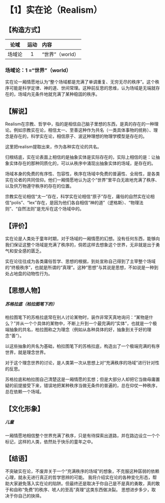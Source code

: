 # 【1】实在论（Realism）

## 【构造方式】

|  论域  | 运动 | 内容            |
| :----: | :--: | :-------------- |
| 场域论 |  1   | “世界”（world） |

### 场域论：1 =“世界”（world）

实在论一厢情愿地认为“整个场域都是充满了单调重复、无穷无尽的秩序”。这个秩序可能是科学定律、神的道、世间常理。这种前反思的思维，认为场域是无端就存在的，场域内无条件地就充满了某种稳固的秩序。

## 【解说】

Realism在宗教、哲学中，指的是相信自己脑子里想的东西，是真的存在的一种理论。例如宗教实在论，相信太一、至善这种作为共名（一类具体事物的统称）、理念是存在的，科学实在论，相信原子、波这种理想的物理学模型是存在的。

这里把realism提取出来，作为各种实在论的共名。

归根结底，实在论表面上相信的是抽象实体是实际存在的，实际上相信的是：让抽象实体存在的那种同质化的，可以从秩序中涌现出抽象实体的场域，是存在的。

场域本身的免费的有序性、包容性，秩序在场域中免费的普遍性、全局性，是各类实在论者的共同信仰。他们一厢情愿地认为这个“世界”里平白无故地充满了秩序、以及供万物遵守秩序的存在的位置。

宗教实在论相信“太一”存在，科学实在论相信“原子”存在，庸俗的自然实在论相信“polis”、“lex”存在，是因为他们各自相信“神的道”（逻格斯）、“物理法则”、“自然法则”是充斥在这个场域中的。

## 【评价】

实在论是人类处于童年时期，对于场域的一厢情愿的幻想。没有任何东西，能够向我们保证这整个场域是充满了秩序的，倘若这样去想象这个世界，无非就是出于勇气和安全感的匮乏。

实在论往往成为各类庸俗哲学、思想的根据，到处宣称自己得到了主宰整个场域的“终极秩序”，也就是所谓的“真理”。这种“思想”与其说是思想，不如说是一种到处占地盘的动物性行为。

## 【思想人物】

##### 苏格拉底（柏拉图笔下的）

柏拉图笔下的苏格拉底常在别人讨论某物时，装作非常天真地询问：“某物是什么？”并从一个个具体的某物中，不断上升到一个最完满的“实体”，也就是一个极端抽象的共名，柏拉图称之为理念（例如从各种具体的好，抽象到关于好的理念“善”）。

以这些抽象的共名为基础，柏拉图笔下的苏格拉底，构造出了一个极端完满的有序世界，就是理念世界。

对于这个理念世界的讨论，是人类第一次从思想上对“充满秩序的场域”进行针对性的反思。

苏格拉底和柏拉图自己清楚这是一厢情愿的玄想；但是大部分人却把它当做毋庸置疑的前提接受下来，错误地把某种秩序当做无条件的普遍的，总在仰仗一种秩序，总在依赖一个场域。

## 【文化形象】

##### 儿童

一厢情愿地相信整个世界充满了秩序，只是有待探索出道路，并在路边设立一个个标记，这样的人类，依然处于快乐的童年之中。

## 【结语】

不突破实在论，不废弃关于一个“充满秩序的场域”的想象，不克服这种孱弱的依赖心理，就永无进行真正的哲学思辨的可能。
我将介绍实在论的各种变化形态，帮助大家避免落入实在论的陷阱。但最终还是取决于你自己是不是真的勇敢，真的敢于和自称“免费”的秩序、唬人的至高“真理”这类东西做决裂。
思想进步多少，取决于你自己的抉择。



